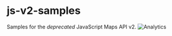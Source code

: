js-v2-samples
=============

Samples for the *deprecated* JavaScript Maps API v2.
![Analytics](https://maps-ga-beacon.appspot.com/UA-12846745-20/js-v2-samples/readme?pixel)

